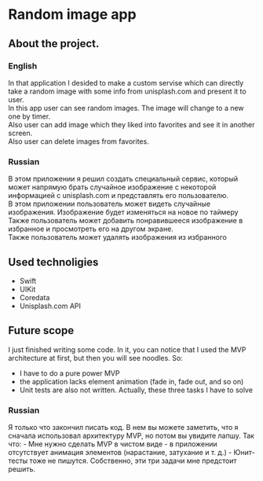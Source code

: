 # Random image app
## About the project.

<h3>English</h3>
In that application I desided to make a custom servise which can directly take a random image with some info from unisplash.com and present it to user.</br>
In this app user can see random images. The image will change to a new one by timer.</br>
Also user can add image which they liked into favorites and see it in another screen.</br>
Also user can delete images from favorites.</br>

<h3>Russian</h3>
В этом приложении я решил создать специальный сервис, который может напрямую брать случайное изображение с некоторой информацией с unisplash.com и представлять его пользователю.</br>
В этом приложении пользователь может видеть случайные изображения. Изображение будет изменяться на новое по таймеру</br>
Также пользователь может добавить понравившееся изображение в избранное и просмотреть его на другом экране.</br>
Также пользователь может удалять изображения из избранного</br>

## Used technoligies
- Swift
- UIKit
- Coredata
- Unisplash.com API

## Future scope

I just finished writing some code. In it, you can notice that I used the MVP architecture at first, but then you will see noodles. So:
- I have to do a pure power MVP
- the application lacks element animation (fade in, fade out, and so on)
- Unit tests are also not written.
Actually, these three tasks I have to solve

<h3>Russian</h3>
Я только что закончил писать код. В нем вы можете заметить, что я сначала использовал архитектуру MVP, но потом вы увидите лапшу. Так что:
- Мне нужно сделать MVP в чистом виде
- в приложении отсутствует анимация элементов (нарастание, затухание и т. д.)
- Юнит-тесты тоже не пишутся.
Собственно, эти три задачи мне предстоит решить.
